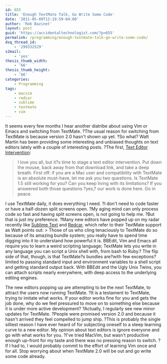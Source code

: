 ```yaml
---
id: 655
title: 'Enough TextMate Talk, Go Write Some Code'
date: '2011-05-09T12:19:59-04:00'
author: 'Rob Bazinet'
layout: post
guid: 'https://accidentaltechnologist.com/?p=655'
permalink: /programming/enough-textmate-talk-go-write-some-code/
dsq_thread_id:
    - '299332529'
s2mail:
    - 'yes'
thesis_thumb_width:
    - '66'
thesis_thumb_height:
    - '66'
categories:
    - Programming
tags:
    - macvim
    - redcar
    - sublime
    - textmate
    - vim
---
```


It seems every few months I hear another diatribe about using Vim or Emacs and switching from TextMate. ?The usual reason for switching from TextMate is because version 2.0 hasn't shown up yet. ?So what? Watt Martin has been providing some interesting and unbiased thoughts on text editors lately with a couple of interesting posts. ?The first, [Text Editor Intervention](http://chipotle.tumblr.com/post/5207966724/text-editor-intervention):

> I love you all, but it?s time to stage a text editor intervention. Put down the mouse, back away from that download link, and take a deep breath. First off: if you are a Mac user and compatibility with TextMate is an absolute must-have, let me ask you two questions. Is TextMate 1.5 still working for you? Can you keep living with its limitations? If you answered both those questions ?yes,? our work is done here. Go in peace.

 I use TextMate daily, it does everything I need. ?I don't need to code faster or have a half-dozen split screens open. ?My aging mind can only process code so fast and having split screens open, is not going to help me. ?But that is just my preference. ?Many new editors have popped up on my radar recently like [Sublime Text](http://www.sublimetext.com/) and [Redcar](http://redcareditor.com/), which refer to their TextMate support as Watt points out: > Those of us who cling tenaciously to TextMate do so because of its amazing bundle system; you really have to spend time digging into it to understand how powerful it is. BBEdit, Vim and Emacs all require you to learn a weird scripting language; TextMate lets you write in any language you can script a Unix shell with, from bash to Ruby.? The flip side of that, though, is that TextMate?s bundles are?with few exceptions?limited to passing standard input and environment variables to a shell script and getting standard output back. With BBEdit and the Ugly Unix Twins, you can attach scripts nearly everywhere, with deep access to the underlying editing engines.

 The new editors popping up are attempting to be the next TextMate, to attract the users now running TextMate. ?It is a testament to TextMate, trying to imitate what works. If your editor works fine for you and gets the job done, why do we feel pressured to move on to something else because it is under more active development? ?Actually, I regularly see new minor updates for TextMate. ?People were promised version 2.0 and because it hasn't arrived they feel compelled to jump ship. ?This is probably the single silliest reason I have ever heard of for subjecting oneself to a steep learning curve to a new editor. My opinion about text editors is ignore everyone and go with what works for you. ?I've tried MacVim, but wasn't productive enough up-front for my taste and there was no pressing reason to switch. ?If I had to, I would probably commit to the effort of learning Vim once and for all. Stop worrying about when TextMate 2.0 will be out and go write some code already.